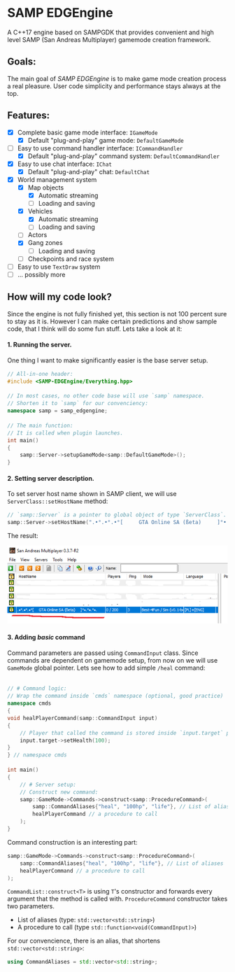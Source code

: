 # SAMP EDGEngine

A C++17 engine based on SAMPGDK that provides convenient and high level SAMP (San Andreas Multiplayer) gamemode creation framework.

## Goals:

The main goal of *SAMP EDGEngine* is to make game mode creation process a real pleasure. User code simplicity and performance stays always at the top.

## Features:

- [x] Complete basic game mode interface: `IGameMode`
  - [x] Default "plug-and-play" game mode: `DefaultGameMode`
- [ ] Easy to use command handler interface: `ICommandHandler`
  - [x] Default "plug-and-play" command system: `DefaultCommandHandler`
- [x] Easy to use chat interface: `IChat`
  - [x] Default "plug-and-play" chat: `DefaultChat`
- [x] World management system
  - [x] Map objects
    - [x] Automatic streaming
    - [ ] Loading and saving
  - [x] Vehicles
    - [x] Automatic streaming
    - [ ] Loading and saving
  - [ ] Actors
  - [x] Gang zones
    - [ ] Loading and saving
  - [ ] Checkpoints and race system
- [ ] Easy to use `TextDraw` system
- [ ] ... possibly more

## How will my code look?

Since the engine is not fully finished yet, this section is not 100 percent sure to stay as it is. However I can make certain predictions and show sample code, that I think will do some fun stuff. Lets take a look at it:

#### 1. Running the server.
One thing I want to make significantly easier is the base server setup.
```cpp
// All-in-one header:
#include <SAMP-EDGEngine/Everything.hpp>	

// In most cases, no other code base will use `samp` namespace.
// Shorten it to `samp` for our convenciency: 
namespace samp = samp_edgengine;

// The main function:
// It is called when plugin launches.
int main()
{
    samp::Server->setupGameMode<samp::DefaultGameMode>();
}
```

#### 2. Setting server description.

To set server host name shown in SAMP client, we will use `ServerClass::setHostName` method:
```cpp
// `samp::Server` is a pointer to global object of type `ServerClass`.
samp::Server->setHostName(".•°.•°.•°[     GTA Online SA (ßeta)     ]°•.°•.°•.");
```

The result:

![Set the server host name](Documents/Img/Example-Set-Host-Name.png)

#### 3. Adding _basic_ command

Command parameters are passed using `CommandInput` class. Since commands are dependent on gamemode setup, from now on we will use `GameMode` global pointer. Lets see how to add simple `/heal` command:

```cpp

// # Command logic:
// Wrap the command inside `cmds` namespace (optional, good practice)
namespace cmds
{
void healPlayerCommand(samp::CommandInput input)
{
	// Player that called the command is stored inside `input.target` pointer:
	input.target->setHealth(100);
}
} // namespace cmds

int main()
{
	// # Server setup:
	// Construct new command:
	samp::GameMode->Commands->construct<samp::ProcedureCommand>(
		samp::CommandAliases{"heal", "100hp", "life"}, // List of aliases
		healPlayerCommand // a procedure to call
	);
}
```

Command construction is an interesting part:

```cpp
samp::GameMode->Commands->construct<samp::ProcedureCommand>(
	samp::CommandAliases{"heal", "100hp", "life"}, // List of aliases
	healPlayerCommand // a procedure to call
);
```

`CommandList::construct<T>` is using `T`'s constructor and forwards every argument that the method is called with. `ProcedureCommand` constructor takes two parameters.

- List of aliases (type: `std::vector<std::string>`)
- A procedure to call (type `std::function<void(CommandInput)>`)

For our convencience, there is an alias, that shortens `std::vector<std::string>`:

```cpp
using CommandAliases = std::vector<std::string>;
```
